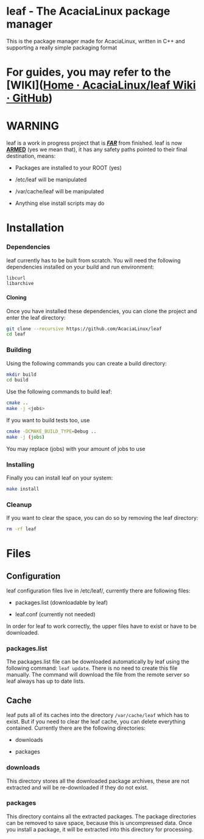 # leaf - The AcaciaLinux package manager

This is the package manager made for AcaciaLinux, written in C++ and supporting a really simple packaging format

# For guides, you may refer to the [WIKI]([Home · AcaciaLinux/leaf Wiki · GitHub](https://github.com/AcaciaLinux/leaf/wiki))

# WARNING

leaf is a work in progress project that is **<u>*FAR*</u>** from finished. leaf is now **<u>ARMED</u>** (yes we mean that), it has any safety paths pointed to their final destination, means:

- Packages are installed to your ROOT (yes)

- /etc/leaf will be manipulated

- /var/cache/leaf will be manipulated

- Anything else install scripts may do

# Installation

### Dependencies

leaf currently has to be built from scratch. You will need the following dependencies installed on your build and run environment:

```bash
libcurl
libarchive
```

#### Cloning

Once you have installed these dependencies, you can clone the project and enter the leaf directory:

```bash
git clone --recursive https://github.com/AcaciaLinux/leaf
cd leaf
```

### Building

Using the following commands you can create a build directory:

```bash
mkdir build
cd build
```

Use the following commands to build leaf:

```bash
cmake ..
make -j <jobs>
```

If you want to build tests too, use

```bash
cmake -DCMAKE_BUILD_TYPE=Debug ..
make -j (jobs)
```

You may replace (jobs) with your amount of jobs to use

### Installing

Finally you can install leaf on your system:

```bash
make install
```

### Cleanup

If you want to clear the space, you can do so by removing the leaf directory:

```bash
rm -rf leaf
```

# Files

## Configuration

leaf configuration files live in /etc/leaf/, currently there are following files:

- packages.list (downloadable by leaf)

- leaf.conf (currently not needed)

In order for leaf to work correctly, the upper files have to exist or have to be downloaded.

### packages.list

The packages.list file can be downloaded automatically by leaf using the following command: `leaf update`. There is no need to create this file manually. The command will download the file from the remote server so leaf always has up to date lists.

## Cache

leaf puts all of its caches into the directory `/var/cache/leaf` which has to exist. But if you need to clear the leaf cache, you can delete everything contained. Currently there are the following directories:

- downloads

- packages

### downloads

This directory stores all the downloaded package archives, these are not extracted and will be re-downloaded if they do not exist.

### packages

This directory contains all the extracted packages. The package directories can be removed to save space, because this is uncompressed data. Once you install a package, it will be extracted into this directory for processing.